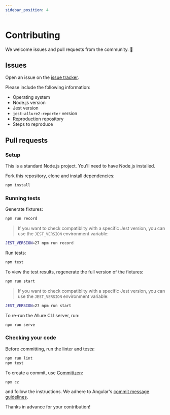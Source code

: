 ```yaml
---
sidebar_position: 4
---
```


# Contributing

We welcome issues and pull requests from the community. :purple_heart:

## Issues

Open an issue on the [issue tracker](https://github.com/wix-incubator/jest-allure2-reporter/issues).

Please include the following information:

* Operating system
* Node.js version
* Jest version
* `jest-allure2-reporter` version
* Reproduction repository
* Steps to reproduce

## Pull requests

### Setup

This is a standard Node.js project. You'll need to have Node.js installed.

Fork this repository, clone and install dependencies:

```bash
npm install
```

### Running tests

Generate fixtures:

```bash
npm run record
```

> If you want to check compatiblity with a specific Jest version, you can use the `JEST_VERSION` environment variable:

```bash
JEST_VERSION=27 npm run record
```

Run tests:

```bash
npm test
```

To view the test results, regenerate the full version of the fixtures:

```bash
npm run start
```

> If you want to check compatiblity with a specific Jest version, you can use the `JEST_VERSION` environment variable:

```bash
JEST_VERSION=27 npm run start
```

To re-run the Allure CLI server, run:

```bash
npm run serve
```

### Checking your code

Before committing, run the linter and tests:

```bash
npm run lint
npm test
```

To create a commit, use [Commitizen](https://github.com/commitizen/cz-cli):

```bash
npx cz
```

and follow the instructions. We adhere to Angular's [commit message guidelines](https://github.com/angular/angular/blob/main/CONTRIBUTING.md#commit).

Thanks in advance for your contribution!
